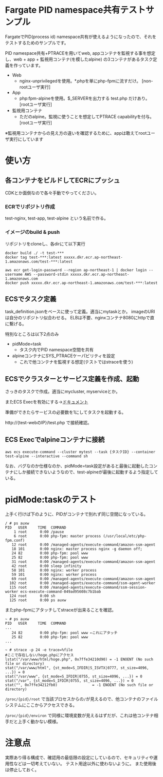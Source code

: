 # Fargate PID namespace共有テストサンプル

FargateでPID(process id) namespace共有が使えるようになったので、それをテストするためのサンプルです。


PID namespace共有+PTRACEを用いてweb, appコンテナを監視する事を想定し、web + app + 監視用コンテナ(を模したalpine) の3コンテナがあるタスク定義を作っています。

* Web
  * nginx-unprivilegedを使用。*.phpを単にphp-fpmに流すだけ。 [non-rootユーザ実行]
* App
  * php:fpm-alpineを使用。$_SERVERを出力する test.php だけあり。 [rootユーザ実行]
* 監視用コンテナ
  * ただのalpine。監視に使うことを想定してPTRACE capabilityを付与。[rootユーザ実行]

※監視用コンテナからの見え方の違いを確認するために、appは敢えてrootユーザ実行にしています

# 使い方
## 各コンテナをビルドしてECRにプッシュ
CDKとか面倒なので各々手動でやってください。

### ECRでリポジトリ作成
test-nginx, test-app, test-alpine という名前で作る。

### イメージのbuild & push
リポジトリをcloneし、各dirにて以下実行
```
docker build ./ -t test-***
docker tag test-***:latest xxxxx.dkr.ecr.ap-northeast-1.amazonaws.com/test-***:latest

aws ecr get-login-password --region ap-northeast-1 | docker login --username AWS --password-stdin xxxxx.dkr.ecr.ap-northeast-1.amazonaws.com
docker push xxxxx.dkr.ecr.ap-northeast-1.amazonaws.com/test-***:latest
```

## ECSでタスク定義
task_definition.jsonをベースに使って定義。適当にmytaskとか。
imageのURIは自分のリポジトリ似合わせる。
ELBは不要、nginxコンテナ8080にhttpで直に繋げる。

特別なところは以下2点のみ
* pidMode=task
  * タスク内でPID namespace空間を共有
* alpineコンテナにSYS_PTRACEケーパビリティを設定
  * これで他コンテナを監視する想定(テストではstraceを使う)


## ECSでクラスターとサービス定義を作成、起動
さっきのタスクで作成。適当にmycluster, myserviceとか。

またECS Execを有効にする→[ドキュメント](https://docs.aws.amazon.com/ja_jp/AmazonECS/latest/userguide/ecs-exec.html)

準備ができたらサービスの必要数を1にしてタスクを起動する。

http://{test-webのIP}/test.php で接続確認。


## ECS Execでalpineコンテナに接続
```
aws ecs execute-command --cluster mytest --task {タスクID} --container test-alpine --interactive --command sh
```
なお、バグなのか仕様なのか、pidMode=task設定があると最後に起動したコンテナにしか接続できないようなので、test-alpineが最後に起動するよう指定している。




# pidMode:taskのテスト


上手く行けば下のように、PIDがコンテナで別れず同じ空間になっている。
```
/ # ps auxw
PID   USER     TIME  COMMAND
    1 root      0:00 /pause
    6 root      0:00 php-fpm: master process (/usr/local/etc/php-fpm.conf)
   12 root      0:00 /managed-agents/execute-command/amazon-ssm-agent
   18 101       0:00 nginx: master process nginx -g daemon off;
   24 82        0:00 php-fpm: pool www
   25 82        0:00 php-fpm: pool www
   31 root      0:00 /managed-agents/execute-command/amazon-ssm-agent
   42 root      0:00 sleep infinity
   58 101       0:00 nginx: worker process
   59 101       0:00 nginx: worker process
   69 root      0:00 /managed-agents/execute-command/amazon-ssm-agent
  102 root      0:00 /managed-agents/execute-command/ssm-agent-worker
  115 root      0:00 /managed-agents/execute-command/ssm-session-worker ecs-execute-command-049ad95608c7b1bab
  124 root      0:00 sh
  125 root      0:00 ps auxw
```


またphp-fpmにアタッチしてstraceが出来ることを確認。
```
~ # ps auxw
PID   USER     TIME  COMMAND
...
   24 82        0:00 php-fpm: pool www ←これにアタッチ
   25 82        0:00 php-fpm: pool www
...

~ # strace -p 24 -e trace=%file
#ここで存在しない/hoge.phpにアクセス
lstat("/var/www/html/hoge.php", 0x7ffe34210d90) = -1 ENOENT (No such file or directory)
stat("/var/www/html", {st_mode=S_IFDIR|S_ISVTX|0777, st_size=4096, ...}) = 0
stat("/var/www", {st_mode=S_IFDIR|0755, st_size=4096, ...}) = 0
stat("/var", {st_mode=S_IFDIR|0755, st_size=4096, ...}) = 0
stat("", 0x7ffe34212fb0)                = -1 ENOENT (No such file or directory)
```

`/proc/{pid}/root` で当該プロセスからの`/`が見えるので、他コンテナのファイルシステムにここからアクセスできる。

`/proc/{pid}/environ` で同様に環境変数が見えるはずだが、これは他コンテナ相手だと上手く動かない模様。


# 注意点
実際あり得る構成で、確認用の最低限の設定にしているので、セキュリティや運用性などは一切考えていない。
テスト用途以外に使わないように。
また使用後は停止しておく。

